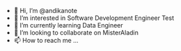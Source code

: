 - 👋 Hi, I’m @andikanote
- 👀 I’m interested in Software Development Engineer Test
- 🌱 I’m currently learning Data Engineer
- 💞️ I’m looking to collaborate on MisterAladin
- 📫 How to reach me ...

<!---
andikanote/andikanote is a ✨ special ✨ repository because its `README.md` (this file) appears on your GitHub profile.
You can click the Preview link to take a look at your changes.
--->
